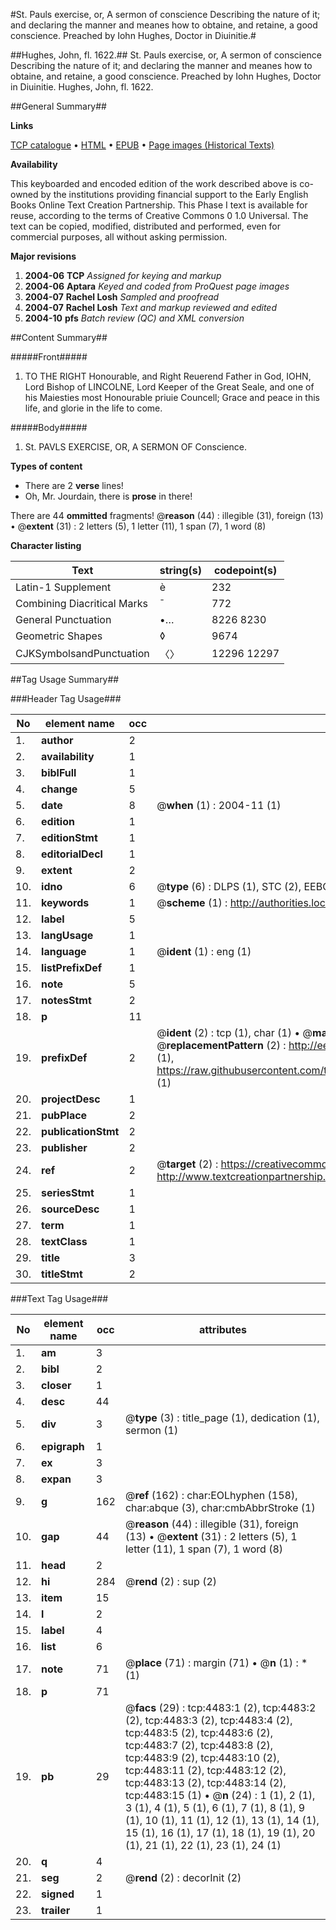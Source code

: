 #St. Pauls exercise, or, A sermon of conscience Describing the nature of it; and declaring the manner and meanes how to obtaine, and retaine, a good conscience. Preached by Iohn Hughes, Doctor in Diuinitie.#

##Hughes, John, fl. 1622.##
St. Pauls exercise, or, A sermon of conscience Describing the nature of it; and declaring the manner and meanes how to obtaine, and retaine, a good conscience. Preached by Iohn Hughes, Doctor in Diuinitie.
Hughes, John, fl. 1622.

##General Summary##

**Links**

[TCP catalogue](http://www.ota.ox.ac.uk/tcp/)  • 
[HTML](http://tei.it.ox.ac.uk/tcp/Texts-HTML/free/A03/A03796.html)  • 
[EPUB](http://tei.it.ox.ac.uk/tcp/Texts-EPUB/free/A03/A03796.epub) • 
[Page images (Historical Texts)](https://data.historicaltexts.jisc.ac.uk/view?pubId=eebo-99840015e&pageId=eebo-99840015e-4483-1)

**Availability**

This keyboarded and encoded edition of the
	       work described above is co-owned by the institutions
	       providing financial support to the Early English Books
	       Online Text Creation Partnership. This Phase I text is
	       available for reuse, according to the terms of Creative
	       Commons 0 1.0 Universal. The text can be copied,
	       modified, distributed and performed, even for
	       commercial purposes, all without asking permission.

**Major revisions**

1. __2004-06__ __TCP__ *Assigned for keying and markup*
1. __2004-06__ __Aptara__ *Keyed and coded from ProQuest page images*
1. __2004-07__ __Rachel Losh__ *Sampled and proofread*
1. __2004-07__ __Rachel Losh__ *Text and markup reviewed and edited*
1. __2004-10__ __pfs__ *Batch review (QC) and XML conversion*

##Content Summary##

#####Front#####

1. TO THE RIGHT
Honourable, and Right Reuerend
Father in God, IOHN, Lord Bishop of
LINCOLNE, Lord Keeper of the Great
Seale, and one of his Maiesties most Honourable
priuie Councell; Grace and
peace in this life, and glorie in the
life to come.

#####Body#####

1. St. PAVLS
EXERCISE,
OR,
A SERMON OF
Conscience.

**Types of content**

  * There are 2 **verse** lines!
  * Oh, Mr. Jourdain, there is **prose** in there!

There are 44 **ommitted** fragments! 
 @__reason__ (44) : illegible (31), foreign (13)  •  @__extent__ (31) : 2 letters (5), 1 letter (11), 1 span (7), 1 word (8)

**Character listing**


|Text|string(s)|codepoint(s)|
|---|---|---|
|Latin-1 Supplement|è|232|
|Combining             Diacritical Marks|̄|772|
|General Punctuation|•…|8226 8230|
|Geometric Shapes|◊|9674|
|CJKSymbolsandPunctuation|〈〉|12296 12297|

##Tag Usage Summary##

###Header Tag Usage###

|No|element name|occ|attributes|
|---|---|---|---|
|1.|__author__|2||
|2.|__availability__|1||
|3.|__biblFull__|1||
|4.|__change__|5||
|5.|__date__|8| @__when__ (1) : 2004-11 (1)|
|6.|__edition__|1||
|7.|__editionStmt__|1||
|8.|__editorialDecl__|1||
|9.|__extent__|2||
|10.|__idno__|6| @__type__ (6) : DLPS (1), STC (2), EEBO-CITATION (1), PROQUEST (1), VID (1)|
|11.|__keywords__|1| @__scheme__ (1) : http://authorities.loc.gov/ (1)|
|12.|__label__|5||
|13.|__langUsage__|1||
|14.|__language__|1| @__ident__ (1) : eng (1)|
|15.|__listPrefixDef__|1||
|16.|__note__|5||
|17.|__notesStmt__|2||
|18.|__p__|11||
|19.|__prefixDef__|2| @__ident__ (2) : tcp (1), char (1)  •  @__matchPattern__ (2) : ([0-9\-]+):([0-9IVX]+) (1), (.+) (1)  •  @__replacementPattern__ (2) : http://eebo.chadwyck.com/downloadtiff?vid=$1&page=$2 (1), https://raw.githubusercontent.com/textcreationpartnership/Texts/master/tcpchars.xml#$1 (1)|
|20.|__projectDesc__|1||
|21.|__pubPlace__|2||
|22.|__publicationStmt__|2||
|23.|__publisher__|2||
|24.|__ref__|2| @__target__ (2) : https://creativecommons.org/publicdomain/zero/1.0/ (1), http://www.textcreationpartnership.org/docs/. (1)|
|25.|__seriesStmt__|1||
|26.|__sourceDesc__|1||
|27.|__term__|1||
|28.|__textClass__|1||
|29.|__title__|3||
|30.|__titleStmt__|2||


###Text Tag Usage###

|No|element name|occ|attributes|
|---|---|---|---|
|1.|__am__|3||
|2.|__bibl__|2||
|3.|__closer__|1||
|4.|__desc__|44||
|5.|__div__|3| @__type__ (3) : title_page (1), dedication (1), sermon (1)|
|6.|__epigraph__|1||
|7.|__ex__|3||
|8.|__expan__|3||
|9.|__g__|162| @__ref__ (162) : char:EOLhyphen (158), char:abque (3), char:cmbAbbrStroke (1)|
|10.|__gap__|44| @__reason__ (44) : illegible (31), foreign (13)  •  @__extent__ (31) : 2 letters (5), 1 letter (11), 1 span (7), 1 word (8)|
|11.|__head__|2||
|12.|__hi__|284| @__rend__ (2) : sup (2)|
|13.|__item__|15||
|14.|__l__|2||
|15.|__label__|4||
|16.|__list__|6||
|17.|__note__|71| @__place__ (71) : margin (71)  •  @__n__ (1) : * (1)|
|18.|__p__|71||
|19.|__pb__|29| @__facs__ (29) : tcp:4483:1 (2), tcp:4483:2 (2), tcp:4483:3 (2), tcp:4483:4 (2), tcp:4483:5 (2), tcp:4483:6 (2), tcp:4483:7 (2), tcp:4483:8 (2), tcp:4483:9 (2), tcp:4483:10 (2), tcp:4483:11 (2), tcp:4483:12 (2), tcp:4483:13 (2), tcp:4483:14 (2), tcp:4483:15 (1)  •  @__n__ (24) : 1 (1), 2 (1), 3 (1), 4 (1), 5 (1), 6 (1), 7 (1), 8 (1), 9 (1), 10 (1), 11 (1), 12 (1), 13 (1), 14 (1), 15 (1), 16 (1), 17 (1), 18 (1), 19 (1), 20 (1), 21 (1), 22 (1), 23 (1), 24 (1)|
|20.|__q__|4||
|21.|__seg__|2| @__rend__ (2) : decorInit (2)|
|22.|__signed__|1||
|23.|__trailer__|1||
